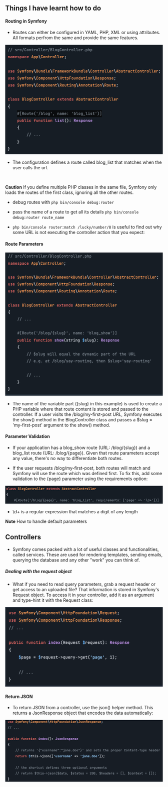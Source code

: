 ## Things I have learnt how to do

#### Routing in Symfony

- Routes can either be configured in YAML, PHP, XML or using attributes. All formats perfrom the same and provide the same features.

![Routing in controller](../../assets/images/Screenshot%202023-09-23%20at%2015.59.35.png)

-  The configuration defines a route called blog_list that matches when the user calls the url.

</br>

**Caution** If you define multiple PHP classes in the same file, Symfony only loads the routes of the first class, ignoring all the other routes.

- debug routes with `php bin/console debug:router`
- pass the name of a route to get all its details `php bin/console debug:router route_name`

- `php bin/console router:match /lucky/number/8` is useful to find out why some URL is not executing the controller action that you expect:

#### Route Parameters

![Adding parametes in Route annotation](../../assets/images/Screenshot%202023-09-23%20at%2016.29.28.png)

- The name of the variable part ({slug} in this example) is used to create a PHP variable where that route content is stored and passed to the controller. If a user visits the /blog/my-first-post URL, Symfony executes the show() method in the BlogController class and passes a $slug = 'my-first-post' argument to the show() method.

#### Parameter Validation

- If your application has a blog_show route (URL: /blog/{slug}) and a blog_list route (URL: /blog/{page}). Given that route parameters accept any value, there's no way to differentiate both routes.

- If the user requests /blog/my-first-post, both routes will match and Symfony will use the route which was defined first. To fix this, add some validation to the {page} parameter using the requirements option:

![Adding parametes in Route annotation](../../assets/images/Screenshot%202023-09-23%20at%2016.33.49.png)

- \d+ is a regular expression that matches a digit of any length


**Note** How to handle default parameters


## Controllers

- Symfony comes packed with a lot of useful classes and functionalities, called services. These are used for rendering templates, sending emails, querying the database and any other "work" you can think of.

##### Dealing with the request object

- What if you need to read query parameters, grab a request header or get access to an uploaded file? That information is stored in Symfony's Request object. To access it in your controller, add it as an argument and type-hint it with the Request class:


![Adding parametes in Route annotation](../../assets/images/Screenshot%202023-09-23%20at%2023.59.16.png)

#### Return JSON
- To return JSON from a controller, use the json() helper method. This returns a JsonResponse object that encodes the data automatically:

![Adding parametes in Route annotation](../../assets/images/Screenshot%202023-09-24%20at%2000.16.26.png)